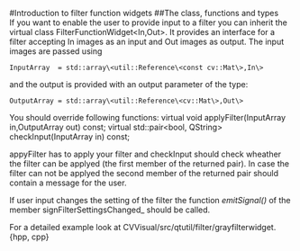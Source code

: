 #Introduction to filter function widgets
##The class, functions and types  
If you want to enable the user to provide input to a filter you can inherit the virtual class FilterFunctionWidget<In,Out>.
It provides an interface for a filter accepting In images as an input and Out images as output.
The input images are passed using

	InputArray  = std::array\<util::Reference\<const cv::Mat\>,In\>
and the output is provided with an output parameter of the type:

	OutputArray = std::array\<util::Reference\<cv::Mat\>,Out\>

You should override following functions:
	virtual void applyFilter(InputArray in,OutputArray out) const;
	virtual std::pair<bool, QString> checkInput(InputArray in) const;

appyFilter has to apply your filter and checkInput should check wheather the filter can be applyed (the first member of the returned pair).
In case the filter can not be applyed the second member of the returned pair should contain a message for the user.

If user input changes the setting of the filter the function _emitSignal()_ of the member signFilterSettingsChanged\_ should be called.

For a detailed example look at CVVisual/src/qtutil/filter/grayfilterwidget.{hpp, cpp}
